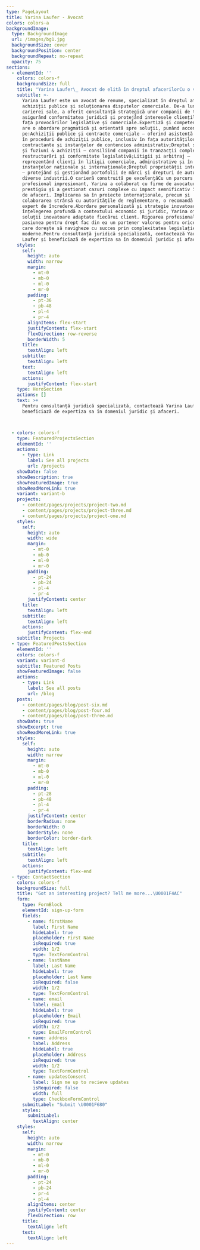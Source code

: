 ```yaml
---
type: PageLayout
title: Yarina Laufer - Avocat
colors: colors-a
backgroundImage:
  type: BackgroundImage
  url: /images/bg1.jpg
  backgroundSize: cover
  backgroundPosition: center
  backgroundRepeat: no-repeat
  opacity: 75
sections:
  - elementId: ''
    colors: colors-f
    backgroundSize: full
    title: "Yarina Laufer\_ Avocat de elită în dreptul afacerilorCu o vastă experiență în domeniul juridic"
    subtitle: >-
      Yarina Laufer este un avocat de renume, specializat în dreptul afacerilor,
      achiziții publice și soluționarea disputelor comerciale. De-a lungul
      carierei sale, a oferit consultanță strategică unor companii de top,
      asigurând conformitatea juridică și protejând interesele clienților săi în
      fața provocărilor legislative și comerciale.Expertiză și competențeYarina
      are o abordare pragmatică și orientată spre soluții, punând accent
      pe:Achiziții publice și contracte comerciale – oferind asistență juridică
      în proceduri de achiziții publice, inclusiv în fața autorităților
      contractante și instanțelor de contencios administrativ;Dreptul societar
      și fuziuni & achiziții – consiliind companii în tranzacții complexe,
      restructurări și conformitate legislativă;Litigii și arbitraj –
      reprezentând clienți în litigii comerciale, administrative și în fața
      instanțelor naționale și internaționale;Dreptul proprietății intelectuale
      – protejând și gestionând portofolii de mărci și drepturi de autor în
      diverse industrii.O carieră construită pe excelențăCu un parcurs
      profesional impresionant, Yarina a colaborat cu firme de avocatură de
      prestigiu și a gestionat cazuri complexe cu impact semnificativ în mediul
      de afaceri. Implicarea sa în proiecte internaționale, precum și
      colaborarea strânsă cu autoritățile de reglementare, o recomandă drept un
      expert de încredere.Abordare personalizată și strategie inovatoarePrin
      înțelegerea profundă a contextului economic și juridic, Yarina oferă
      soluții inovatoare adaptate fiecărui client. Rigoarea profesională și
      pasiunea pentru drept fac din ea un partener valoros pentru orice companie
      care dorește să navigheze cu succes prin complexitatea legislației
      moderne.Pentru consultanță juridică specializată, contactează Yarina
      Laufer și beneficiază de expertiza sa în domeniul juridic și afaceri.
    styles:
      self:
        height: auto
        width: narrow
        margin:
          - mt-0
          - mb-0
          - ml-0
          - mr-0
        padding:
          - pt-36
          - pb-48
          - pl-4
          - pr-4
        alignItems: flex-start
        justifyContent: flex-start
        flexDirection: row-reverse
        borderWidth: 5
      title:
        textAlign: left
      subtitle:
        textAlign: left
      text:
        textAlign: left
      actions:
        justifyContent: flex-start
    type: HeroSection
    actions: []
    text: >+
      Pentru consultanță juridică specializată, contactează Yarina Laufer și
      beneficiază de expertiza sa în domeniul juridic și afaceri.



  - colors: colors-f
    type: FeaturedProjectsSection
    elementId: ''
    actions:
      - type: Link
        label: See all projects
        url: /projects
    showDate: false
    showDescription: true
    showFeaturedImage: true
    showReadMoreLink: true
    variant: variant-b
    projects:
      - content/pages/projects/project-two.md
      - content/pages/projects/project-three.md
      - content/pages/projects/project-one.md
    styles:
      self:
        height: auto
        width: wide
        margin:
          - mt-0
          - mb-0
          - ml-0
          - mr-0
        padding:
          - pt-24
          - pb-24
          - pl-4
          - pr-4
        justifyContent: center
      title:
        textAlign: left
      subtitle:
        textAlign: left
      actions:
        justifyContent: flex-end
    subtitle: Projects
  - type: FeaturedPostsSection
    elementId: ''
    colors: colors-f
    variant: variant-d
    subtitle: Featured Posts
    showFeaturedImage: false
    actions:
      - type: Link
        label: See all posts
        url: /blog
    posts:
      - content/pages/blog/post-six.md
      - content/pages/blog/post-four.md
      - content/pages/blog/post-three.md
    showDate: true
    showExcerpt: true
    showReadMoreLink: true
    styles:
      self:
        height: auto
        width: narrow
        margin:
          - mt-0
          - mb-0
          - ml-0
          - mr-0
        padding:
          - pt-28
          - pb-48
          - pl-4
          - pr-4
        justifyContent: center
        borderRadius: none
        borderWidth: 0
        borderStyle: none
        borderColor: border-dark
      title:
        textAlign: left
      subtitle:
        textAlign: left
      actions:
        justifyContent: flex-end
  - type: ContactSection
    colors: colors-f
    backgroundSize: full
    title: "Got an interesting project? Tell me more...\U0001F4AC"
    form:
      type: FormBlock
      elementId: sign-up-form
      fields:
        - name: firstName
          label: First Name
          hideLabel: true
          placeholder: First Name
          isRequired: true
          width: 1/2
          type: TextFormControl
        - name: lastName
          label: Last Name
          hideLabel: true
          placeholder: Last Name
          isRequired: false
          width: 1/2
          type: TextFormControl
        - name: email
          label: Email
          hideLabel: true
          placeholder: Email
          isRequired: true
          width: 1/2
          type: EmailFormControl
        - name: address
          label: Address
          hideLabel: true
          placeholder: Address
          isRequired: true
          width: 1/2
          type: TextFormControl
        - name: updatesConsent
          label: Sign me up to recieve updates
          isRequired: false
          width: full
          type: CheckboxFormControl
      submitLabel: "Submit \U0001F680"
      styles:
        submitLabel:
          textAlign: center
    styles:
      self:
        height: auto
        width: narrow
        margin:
          - mt-0
          - mb-0
          - ml-0
          - mr-0
        padding:
          - pt-24
          - pb-24
          - pr-4
          - pl-4
        alignItems: center
        justifyContent: center
        flexDirection: row
      title:
        textAlign: left
      text:
        textAlign: left
---
```


